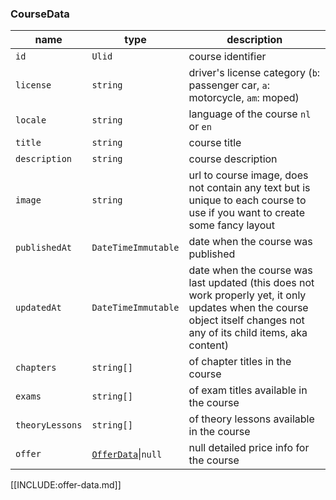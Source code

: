 ### CourseData
| name            | type                                 | description                                                                                                                                                            |
|-----------------|--------------------------------------|------------------------------------------------------------------------------------------------------------------------------------------------------------------------|
| `id`            | `Ulid`                               | course identifier                                                                                                                                                      |
| `license`       | `string`                             | driver's license category (`b`: passenger car, `a`: motorcycle, `am`: moped)                                                                                           |
| `locale`        | `string`                             | language of the course `nl` or `en`                                                                                                                                    |
| `title`         | `string`                             | course title                                                                                                                                                           |
| `description`   | `string`                             | course description                                                                                                                                                     |
| `image`         | `string`                             | url to course image, does not contain any text but is unique to each course to use if you want to create some fancy layout                                             |
| `publishedAt`   | `DateTimeImmutable`                  | date when the course was published                                                                                                                                     |
| `updatedAt`     | `DateTimeImmutable`                  | date when the course was last updated (this does not work properly yet, it only updates when the course object itself changes not any of its child items, aka content) |
| `chapters`      | `string[]`                           | of chapter titles in the course                                                                                                                                        |
| `exams`         | `string[]`                           | of exam titles available in the course                                                                                                                                 |
| `theoryLessons` | `string[]`                           | of theory lessons available in the course                                                                                                                              |
| `offer`         | [`OfferData`](offer-data.md)\|`null` | null detailed price info for the course                                                                                                                                |

[[INCLUDE:offer-data.md]]
